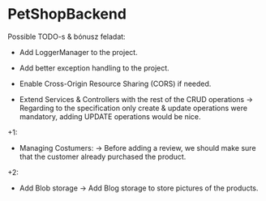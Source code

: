 # PetShopBackend

Possible TODO-s & bónusz feladat:

- Add LoggerManager to the project.

- Add better exception handling to the project.

- Enable Cross-Origin Resource Sharing (CORS) if needed.

- Extend Services & Controllers with the rest of the CRUD operations 
   -> Regarding to the specification only create & update operations were mandatory, adding UPDATE operations would be nice.

+1:
- Managing Costumers:
   -> Before adding a review, we should make sure that the customer already purchased the product.

+2:
- Add Blob storage
   -> Add Blog storage to store pictures of the products.


